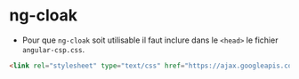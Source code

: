ng-cloak
========

- Pour que ```ng-cloak``` soit utilisable il faut inclure dans le ```<head>``` le fichier ```angular-csp.css```.

```html
<link rel="stylesheet" type="text/css" href="https://ajax.googleapis.com/ajax/libs/angularjs/1.3.10/angular-csp.css" />
```

